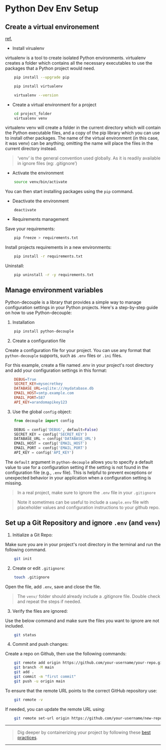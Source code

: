 # Python Dev Env Setup


## Create a virtual environement

[ref.](https://docs.python-guide.org/dev/virtualenvs)

- Install virualenv

virtualenv is a tool to create isolated Python environments. virtualenv creates a folder which contains all the necessary executables to use the packages that a Python project would need.


```bash
    pip install --upgrade pip
```

```bash
    pip install virtualenv
```

```bash
    virtualenv --version
```

- Create a virtual environment for a project

```bash
    cd project_folder
    virtualenv venv
```

virtualenv venv will create a folder in the current directory which will contain the Python executable files, and a copy of the pip library which you can use to install other packages. The name of the virtual environment (in this case, it was venv) can be anything; omitting the name will place the files in the current directory instead.

> ‘venv’ is the general convention used globally. As it is readily available in ignore files (eg: .gitignore’)

- Activate the environment

```bash
    source venv/bin/activate
```

You can then start installing packages using the `pip` command.

- Deactivate the environment

```
    deactivate
```

- Requirements management


Save your requirements:

```bash
    pip freeze > requirements.txt
```

Install projects requirements in a new environments:

```bash
    pip install -r requirements.txt
```

Uninstall:
```bash
    pip uninstall -r -y requirements.txt
```

## Manage environment variables

Python-decouple is a library that provides a simple way to manage configuration settings in your Python projects. Here's a step-by-step guide on how to use Python-decouple:

1. Installation

```bash
    pip install python-decouple
```

2. Create a configuration file

Create a configuration file for your project. You can use any format that `python-decouple` supports, such as `.env` files or `.ini` files.

For this example, create a file named .env in your project's root directory and add your configuration settings in this format:

```makefile
    DEBUG=True
    SECRET_KEY=mysecretkey
    DATABASE_URL=sqlite:///mydatabase.db
    EMAIL_HOST=smtp.example.com
    EMAIL_PORT=587
    API_KEY=arandomapikey123
```

3. Use the global `config` object:

```python
    from decouple import config

    DEBUG = config('DEBUG', default=False)
    SECRET_KEY = config('SECRET_KEY')
    DATABASE_URL = config('DATABASE_URL')
    EMAIL_HOST = config('EMAIL_HOST')
    EMAIL_PORT = config('EMAIL_PORT')
    API_KEY = config('API_KEY')
```

The `default` argument in `python-decouple` allows you to specify a default value to use for a configuration setting if the setting is not found in the configuration file (e.g., `.env` file). This is helpful to prevent exceptions or unexpected behavior in your application when a configuration setting is missing.

> In a real project, make sure to ignore the `.env` file in your `.gitignore`

> Note it sometimes can be useful to include a `sample.env` file with placeholder values and configuration instructions to your github repo.

## Set up a Git Repository and ignore `.env` (and `venv`)

1. Initialize a Git Repo:

Make sure you are in your project's root directory in the terminal and run the following command.

```bash
    git init
```

2. Create or edit `.gitignore`:

```bash
    touch .gitignore
```

Open the file, add `.env`, save and close the file.

> The `venv/` folder should already include a .gitignore file. Double check and repeat the steps if needed.

3. Verify the files are ignored:

Use the below command and make sure the files you want to ignore are not included.

```bash
    git status
```

4. Commit and push changes:

Create a repo on Github, then use the following commands:

```bash
    git remote add origin https://github.com/your-username/your-repo.git
    git branch -M main
    git add .
    git commit -m "first commit"
    git push -u origin main
``` 

To ensure that the remote URL points to the correct GitHub repository use:

```bash
    git remote -v
```

If needed, you can update the remote URL using:

```bash
    git remote set-url origin https://github.com/your-username/new-repo.git
```

___

> Dig deeper by containerizing your project by following these [best practices](https://snyk.io/blog/best-practices-containerizing-python-docker/).
___